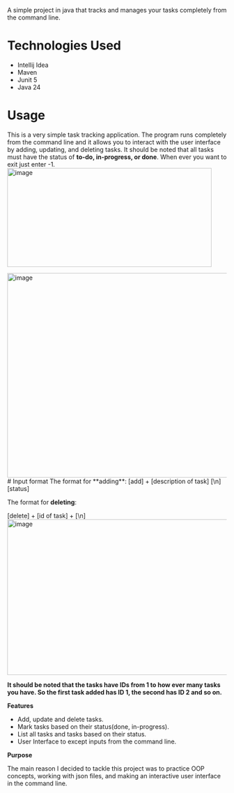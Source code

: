 A simple project in java that tracks and manages your tasks completely from the command line.
# Technologies Used
* Intellij Idea
* Maven
* Junit 5
* Java 24

# Usage
This is a very simple task tracking application. The program runs completely from the command line and it allows you to interact with the user interface by adding, updating, and deleting tasks. It should be noted that all tasks must have the status of **to-do, in-progress, or done**. When ever you want to exit just enter -1.  
<img width="469" height="227" alt="image" src="https://github.com/user-attachments/assets/eabb745f-bb90-48be-863a-bf54f14aed9d" />


<img width="1647" height="469" alt="image" src="https://github.com/user-attachments/assets/1888e808-0e03-41c5-8f72-946b0e3ce83e" />  
# Input format  
The format for **adding**:
  [add] + [description of task] [\n] [status]  

The format for **deleting**:
  
  [delete] + [id of task] + [\n]
  <img width="1161" height="357" alt="image" src="https://github.com/user-attachments/assets/5d58e6fb-400f-4310-b3c2-c5637b8352f1" />

**It should be noted that the tasks have IDs from 1 to how ever many tasks you have. So the first task added has ID 1, the second has ID 2 and so on.**




**Features**
* Add, update and delete tasks.
* Mark tasks based on their status(done, in-progress).
* List all tasks and tasks based on their status.
* User Interface to except inputs from the command line.

**Purpose**

  The main reason I decided to tackle this project was to practice OOP concepts, working with json files, and making an interactive user interface in the command line.
